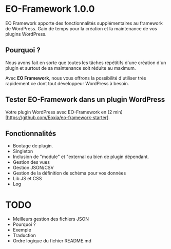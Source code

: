 # EO-Framework 1.0.0

EO Framework apporte des fonctionnalités supplémentaires au framework de WordPress.
Gain de temps pour la création et la maintenance de vos plugins WordPress.

## Pourquoi ?

Nous avons fait en sorte que toutes les tâches répétitifs d'une création d'un plugin et surtout de sa maintenance soit réduite au maximum.

Avec **EO Framework**, nous vous offrons la possibilité d'utiliser très rapidement ce dont tout développeur WordPress à besoin.

## Tester EO-Framework dans un plugin WordPress

Votre plugin WordPress avec EO-Framework en (2 min)[https://github.com/Eoxia/eo-framework-starter].

## Fonctionnalités

* Bootage de plugin.
* Singleton
* Inclusion de "module" et "external ou bien de plugin dépendant.
* Gestion des vues
* Gestion JSON/CSV
* Gestion de la définition de schéma pour vos données
* Lib JS et CSS
* Log

# TODO
* Meilleurs gestion des fichiers JSON
* Pourquoi ?
* Exemple
* Traduction
* Ordre logique du fichier README.md
